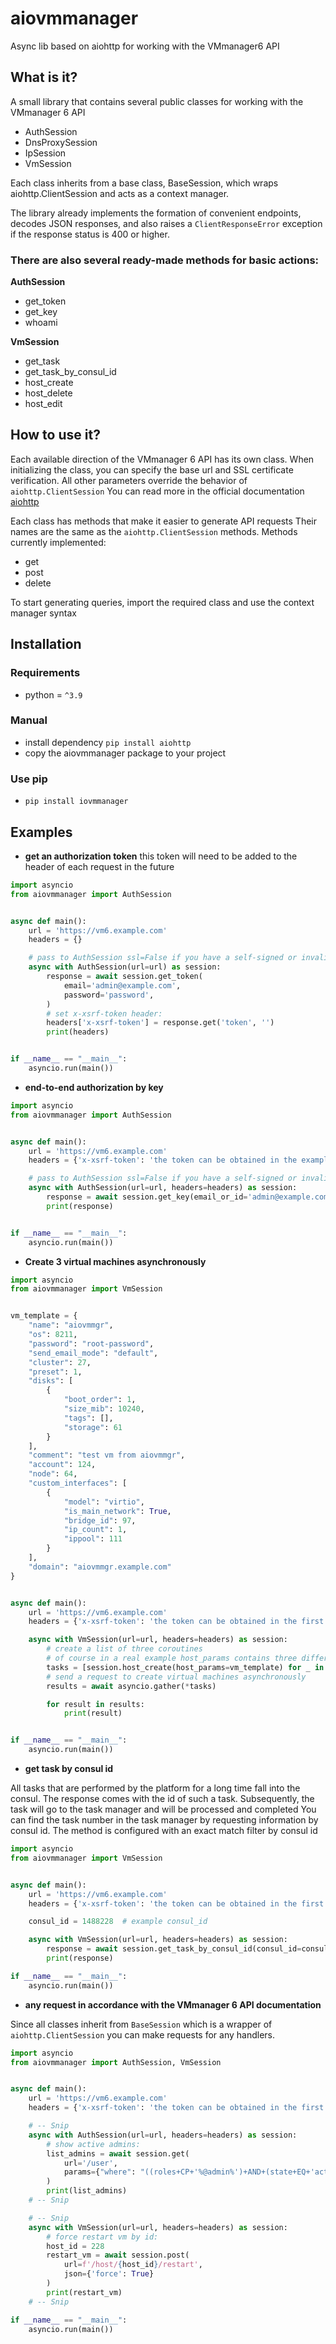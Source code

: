 # aiovmmanager
Async lib based on aiohttp for working with the VMmanager6 API


## What is it?

A small library that contains several public classes for working with the VMmanager 6 API
- AuthSession
- DnsProxySession
- IpSession
- VmSession

Each class inherits from a base class, BaseSession,
which wraps aiohttp.ClientSession and acts as a context manager.

The library already implements the formation of convenient endpoints,
decodes JSON responses, and also raises a `ClientResponseError` exception
if the response status is 400 or higher.


### There are also several ready-made methods for basic actions:

**AuthSession**

- get_token
- get_key
- whoami


**VmSession**

- get_task
- get_task_by_consul_id
- host_create
- host_delete
- host_edit

## How to use it?

Each available direction of the VMmanager 6 API has its own class.
When initializing the class, you can specify the base url and SSL certificate verification.
All other parameters override the behavior of `aiohttp.ClientSession`
You can read more in the official documentation 
[aiohttp](https://docs.aiohttp.org/en/stable/client_reference.html)

Each class has methods that make it easier to generate API requests
Their names are the same as the `aiohttp.ClientSession` methods.
Methods currently implemented:

- get
- post
- delete

To start generating queries, import the required class
and use the context manager syntax


## Installation

### Requirements
- python = `^3.9`

### Manual
- install dependency `pip install aiohttp`
- copy the aiovmmanager package to your project

### Use pip

- `pip install iovmmanager`


## Examples

- **get an authorization token** 
this token will need to be added to the header of each request in the future

```python
import asyncio
from aiovmmanager import AuthSession


async def main():
    url = 'https://vm6.example.com'
    headers = {}

    # pass to AuthSession ssl=False if you have a self-signed or invalid certificate
    async with AuthSession(url=url) as session:
        response = await session.get_token(
            email='admin@example.com',
            password='password',
        )
        # set x-xsrf-token header:
        headers['x-xsrf-token'] = response.get('token', '')
        print(headers)


if __name__ == "__main__":
    asyncio.run(main())

```

- **end-to-end authorization by key**

```python
import asyncio
from aiovmmanager import AuthSession


async def main():
    url = 'https://vm6.example.com'
    headers = {'x-xsrf-token': 'the token can be obtained in the example above'}

    # pass to AuthSession ssl=False if you have a self-signed or invalid certificate
    async with AuthSession(url=url, headers=headers) as session:
        response = await session.get_key(email_or_id='admin@example.com')
        print(response)


if __name__ == "__main__":
    asyncio.run(main())

```

- **Create 3 virtual machines asynchronously**

```python
import asyncio
from aiovmmanager import VmSession


vm_template = {
    "name": "aiovmmgr",
    "os": 8211,
    "password": "root-password",
    "send_email_mode": "default",
    "cluster": 27,
    "preset": 1,
    "disks": [
        {
            "boot_order": 1,
            "size_mib": 10240,
            "tags": [],
            "storage": 61
        }
    ],
    "comment": "test vm from aiovmmgr",
    "account": 124,
    "node": 64,
    "custom_interfaces": [
        {
            "model": "virtio",
            "is_main_network": True,
            "bridge_id": 97,
            "ip_count": 1,
            "ippool": 111
        }
    ],
    "domain": "aiovmmgr.example.com"
}


async def main():
    url = 'https://vm6.example.com'
    headers = {'x-xsrf-token': 'the token can be obtained in the first example'}

    async with VmSession(url=url, headers=headers) as session:
        # create a list of three coroutines
        # of course in a real example host_params contains three different vms
        tasks = [session.host_create(host_params=vm_template) for _ in range(3)]
        # send a request to create virtual machines asynchronously
        results = await asyncio.gather(*tasks)

        for result in results:
            print(result)


if __name__ == "__main__":
    asyncio.run(main())
```

- **get task by consul id**

All tasks that are performed by the platform for a long time fall into the consul.
The response comes with the id of such a task. Subsequently, the task
will go to the task manager and will be processed and completed
You can find the task number in the task manager by requesting information by consul id.
The method is configured with an exact match filter by consul id

```python
import asyncio
from aiovmmanager import VmSession


async def main():
    url = 'https://vm6.example.com'
    headers = {'x-xsrf-token': 'the token can be obtained in the first example'}

    consul_id = 1488228  # example consul_id

    async with VmSession(url=url, headers=headers) as session:
        response = await session.get_task_by_consul_id(consul_id=consul_id)
        print(response)

if __name__ == "__main__":
    asyncio.run(main())
```

- **any request in accordance with the VMmanager 6 API documentation**

Since all classes inherit from `BaseSession` which is a
wrapper of `aiohttp.ClientSession` you can make requests for any handlers.


```python
import asyncio
from aiovmmanager import AuthSession, VmSession


async def main():
    url = 'https://vm6.example.com'
    headers = {'x-xsrf-token': 'the token can be obtained in the first example'}

    # -- Snip
    async with AuthSession(url=url, headers=headers) as session:
        # show active admins:
        list_admins = await session.get(
            url='/user',
            params={"where": "((roles+CP+'%@admin%')+AND+(state+EQ+'active'))"}
        )
        print(list_admins)
    # -- Snip

    # -- Snip
    async with VmSession(url=url, headers=headers) as session:
        # force restart vm by id:
        host_id = 228
        restart_vm = await session.post(
            url=f'/host/{host_id}/restart',
            json={'force': True}
        )
        print(restart_vm)
    # -- Snip

if __name__ == "__main__":
    asyncio.run(main())
```
